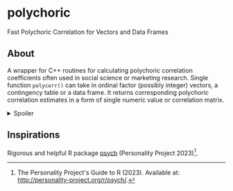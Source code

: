 # polychoric
Fast Polychoric Correlation for Vectors and Data Frames

## About
A wrapper for C++ routines for calculating polychoric correlation coefficients often used in social science or marketing research. Single function `polycorr()` can take in ordinal factor (possibly integer) vectors, a contingency table or a data frame. It returns corresponding polychoric correlation estimates in a form of single numeric value or correlation matrix.

<details>
  <summary>Spoiler</summary>
  
  *Pathetic amateurish craftsmanship*
  
</details>

## Inspirations
Rigorous and helpful R package [psych](http://personality-project.org/r/psych/) (Personality Project 2023)[^1].

[^1]: The Personality Project's Guide to R (2023). Available at: http://personality-project.org/r/psych/.
